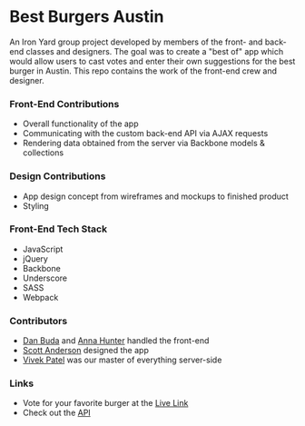 # Best Burgers Austin

An Iron Yard group project developed by members of the front- and back-end classes and designers. The goal was to create a "best of" app which would allow users to cast votes and enter their own suggestions for the best burger in Austin. This repo contains the work of the front-end crew and designer.

### Front-End Contributions

* Overall functionality of the app
* Communicating with the custom back-end API via AJAX requests
* Rendering data obtained from the server via Backbone models & collections

### Design Contributions

* App design concept from wireframes and mockups to finished product
* Styling

### Front-End Tech Stack

* JavaScript
* jQuery
* Backbone
* Underscore
* SASS
* Webpack

### Contributors

* [Dan Buda] and [Anna Hunter] handled the front-end
* [Scott Anderson] designed the app
* [Vivek Patel] was our master of everything server-side

### Links

* Vote for your favorite burger at the [Live Link]
* Check out the [API]

[Dan Buda]: https://github.com/DanBuda11
[Anna Hunter]: https://github.com/afmonty
[Scott Anderson]: https://github.com/scottanderson5
[Vivek Patel]: https://github.com/vpatel90
[Live Link]: http://impartial-party.surge.sh/
[API]: https://bba-app.herokuapp.com/
